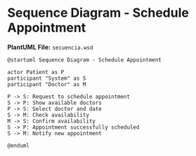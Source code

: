 # Sequence Diagram - Schedule Appointment

**PlantUML File:** `secuencia.wsd`

```plantuml
@startuml Sequence Diagram - Schedule Appointment

actor Patient as P
participant "System" as S
participant "Doctor" as M

P -> S: Request to schedule appointment
S -> P: Show available doctors
P -> S: Select doctor and date
S -> M: Check availability
M -> S: Confirm availability
S -> P: Appointment successfully scheduled
S -> M: Notify new appointment

@enduml